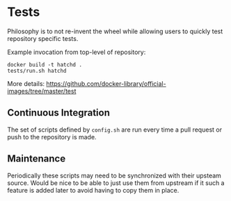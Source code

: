 # Tests

Philosophy is to not re-invent the wheel while allowing users to quickly test repository specific tests.

Example invocation from top-level of repository:

    docker build -t hatchd .
    tests/run.sh hatchd

More details: https://github.com/docker-library/official-images/tree/master/test

## Continuous Integration

The set of scripts defined by `config.sh` are run every time a pull request or push to the repository is made.

## Maintenance

Periodically these scripts may need to be synchronized with their upsteam source.  Would be nice to be able to just use them from upstream if it such a feature is added later to avoid having to copy them in place.
